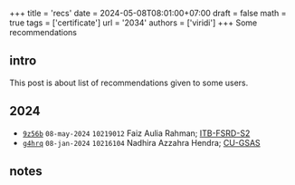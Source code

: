 +++
title = 'recs'
date = 2024-05-08T08:01:00+07:00
draft = false
math = true
tags = ['certificate']
url = '2034'
authors = ['viridi']
+++
Some recommendations <!--more-->


## intro
This post is about list of recommendations given to some users.


## 2024
+ [`9z56b`](https://osf.io/9z56b) `08-may-2024` `10219012` Faiz Aulia Rahman; [ITB-FSRD-S2](https://www.fsrd.itb.ac.id/id/academic-graduate-program-magister-desain/) 
+ [`g4hrq`](https://osf.io/g4hrq) `08-jan-2024` `10216104` Nadhira Azzahra Hendra; [CU-GSAS](https://www.gsas.columbia.edu/)


## notes
